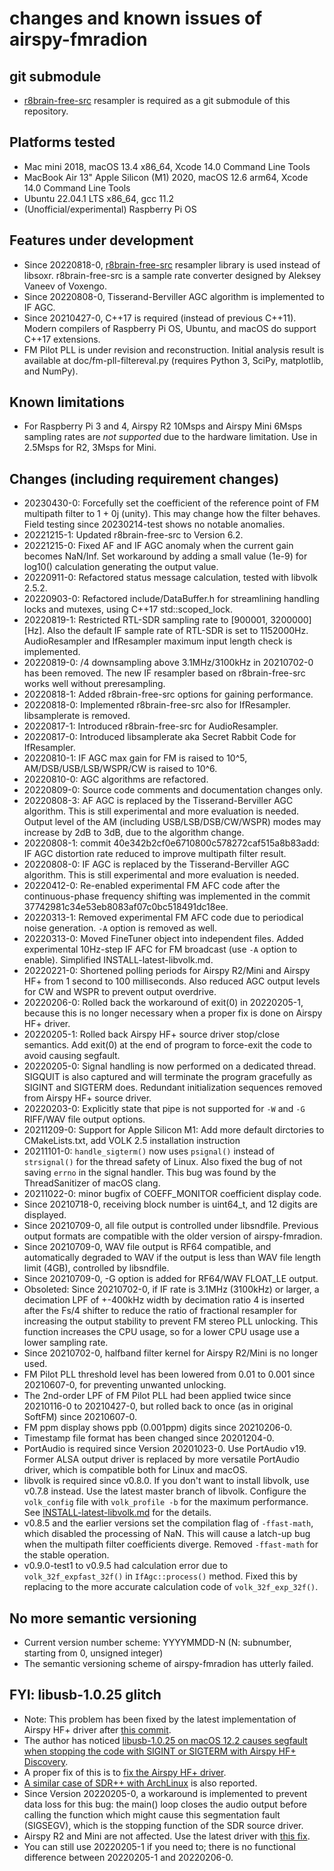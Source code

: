[//]: # (-*- coding: utf-8 -*-)

# changes and known issues of airspy-fmradion

## git submodule

* [r8brain-free-src](https://github.com/avaneev/r8brain-free-src) resampler is required as a git submodule of this repository.

## Platforms tested

* Mac mini 2018, macOS 13.4 x86\_64, Xcode 14.0 Command Line Tools
* MacBook Air 13" Apple Silicon (M1) 2020, macOS 12.6 arm64, Xcode 14.0 Command Line Tools
* Ubuntu 22.04.1 LTS x86\_64, gcc 11.2
* (Unofficial/experimental) Raspberry Pi OS

## Features under development

* Since 20220818-0, [r8brain-free-src](https://github.com/avaneev/r8brain-free-src) resampler library is used instead of libsoxr. r8brain-free-src is a sample rate converter designed by Aleksey Vaneev of Voxengo.
* Since 20220808-0, Tisserand-Berviller AGC algorithm is implemented to IF AGC.
* Since 20210427-0, C++17 is required (instead of previous C++11). Modern compilers of Raspberry Pi OS, Ubuntu, and macOS do support C++17 extensions.
* FM Pilot PLL is under revision and reconstruction. Initial analysis result is available at doc/fm-pll-filtereval.py (requires Python 3, SciPy, matplotlib, and NumPy).

## Known limitations

* For Raspberry Pi 3 and 4, Airspy R2 10Msps and Airspy Mini 6Msps sampling rates are *not supported* due to the hardware limitation. Use in 2.5Msps for R2, 3Msps for Mini.

## Changes (including requirement changes)

* 20230430-0: Forcefully set the coefficient of the reference point of FM multipath filter to 1 + 0j (unity). This may change how the filter behaves. Field testing since 20230214-test shows no notable anomalies.
* 20221215-1: Updated r8brain-free-src to Version 6.2.
* 20221215-0: Fixed AF and IF AGC anomaly when the current gain becomes NaN/Inf. Set workaround by adding a small value (1e-9) for log10() calculation generating the output value.
* 20220911-0: Refactored status message calculation, tested with libvolk 2.5.2.
* 20220903-0: Refactored include/DataBuffer.h for streamlining handling locks and mutexes, using C++17 std::scoped\_lock.
* 20220819-1: Restricted RTL-SDR sampling rate to [900001, 3200000] [Hz]. Also the default IF sample rate of RTL-SDR is set to 1152000Hz. AudioResampler and IfResampler maximum input length check is implemented.
* 20220819-0: /4 downsampling above 3.1MHz/3100kHz in 20210702-0 has been removed. The new IF resampler based on r8brain-free-src works well without preresampling.
* 20220818-1: Added r8brain-free-src options for gaining performance.
* 20220818-0: Implemented r8brain-free-src also for IfResampler. libsamplerate is removed.
* 20220817-1: Introduced r8brain-free-src for AudioResampler.
* 20220817-0: Introduced libsamplerate aka Secret Rabbit Code for IfResampler.
* 20220810-1: IF AGC max gain for FM is raised to 10^5, AM/DSB/USB/LSB/WSPR/CW is raised to 10^6.
* 20220810-0: AGC algorithms are refactored.
* 20220809-0: Source code comments and documentation changes only.
* 20220808-3: AF AGC is replaced by the Tisserand-Berviller AGC algorithm. This is still experimental and more evaluation is needed. Output level of the AM (including USB/LSB/DSB/CW/WSPR) modes may increase by 2dB to 3dB, due to the algorithm change.
* 20220808-1: commit 40e342b2cf0e6710800c578272caf515a8b83add: IF AGC distortion rate reduced to improve multipath filter result.
* 20220808-0: IF AGC is replaced by the Tisserand-Berviller AGC algorithm. This is still experimental and more evaluation is needed.
* 20220412-0: Re-enabled experimental FM AFC code after the continuous-phase frequency shifting was implemented in the commit 37742981c34e53eb8083af07c0bc518491dc18ee.
* 20220313-1: Removed experimental FM AFC code due to periodical noise generation. `-A` option is removed as well.
* 20220313-0: Moved FineTuner object into independent files. Added experimental 10Hz-step IF AFC for FM broadcast (use `-A` option to enable). Simplified INSTALL-latest-libvolk.md.
* 20220221-0: Shortened polling periods for Airspy R2/Mini and Airspy HF+ from 1 second to 100 milliseconds. Also reduced AGC output levels for CW and WSPR to prevent output overdrive.
* 20220206-0: Rolled back the workaround of exit(0) in 20220205-1, because this is no longer necessary when a proper fix is done on Airspy HF+ driver.
* 20220205-1: Rolled back Airspy HF+ source driver stop/close semantics. Add exit(0) at the end of program to force-exit the code to avoid causing segfault.
* 20220205-0: Signal handling is now performed on a dedicated thread. SIGQUIT is also captured and will terminate the program gracefully as SIGINT and SIGTERM does. Redundant initialization sequences removed from Airspy HF+ source driver.
* 20220203-0: Explicitly state that pipe is not supported for `-W` and `-G` RIFF/WAV file output options.
* 20211209-0: Support for Apple Silicon M1: Add more default dirctories to CMakeLists.txt, add VOLK 2.5 installation instruction
* 20211101-0: `handle_sigterm()` now uses `psignal()` instead of `strsignal()` for the thread safety of Linux. Also fixed the bug of not saving `errno` in the signal handler. This bug was found by the ThreadSanitizer of macOS clang.
* 20211022-0: minor bugfix of COEFF\_MONITOR coefficient display code.
* Since 20210718-0, receiving block number is uint64\_t, and 12 digits are displayed.
* Since 20210709-0, all file output is controlled under libsndfile. Previous output formats are compatible with the older version of airspy-fmradion.
* Since 20210709-0, WAV file output is RF64 compatible, and automatically degraded to WAV if the output is less than WAV file length limit (4GB), controlled by libsndfile.
* Since 20210709-0, -G option is added for RF64/WAV FLOAT\_LE output.
* Obsoleted: Since 20210702-0, if IF rate is 3.1MHz (3100kHz) or larger, a decimation LPF of +-400kHz width by decimation ratio 4 is inserted after the Fs/4 shifter to reduce the ratio of fractional resampler for increasing the output stability to prevent FM stereo PLL unlocking. This function increases the CPU usage, so for a lower CPU usage use a lower sampling rate.
* Since 20210702-0, halfband filter kernel for Airspy R2/Mini is no longer used.
* FM Pilot PLL threshold level has been lowered from 0.01 to 0.001 since 20210607-0, for preventing unwanted unlocking.
* The 2nd-order LPF of FM Pilot PLL had been applied twice since 20210116-0 to 20210427-0, but rolled back to once (as in original SoftFM) since 20210607-0.
* FM ppm display shows ppb (0.001ppm) digits since 20210206-0.
* Timestamp file format has been changed since 20201204-0.
* PortAudio is required since Version 20201023-0. Use PortAudio v19. Former ALSA output driver is replaced by more versatile PortAudio driver, which is compatible both for Linux and macOS.
* libvolk is required since v0.8.0. If you don't want to install libvolk, use v0.7.8 instead. Use the latest master branch of libvolk. Configure the `volk_config` file with `volk_profile -b` for the maximum performance. See [INSTALL-latest-libvolk.md](INSTALL-latest-libvolk.md) for the details.
* v0.8.5 and the earlier versions set the compilation flag of `-ffast-math`, which disabled the processing of NaN. This will cause a latch-up bug when the multipath filter coefficients diverge. Removed `-ffast-math` for the stable operation.
* v0.9.0-test1 to v0.9.5 had calculation error due to `volk_32f_expfast_32f()` in `IfAgc::process()` method. Fixed this by replacing to the more accurate calculation code of `volk_32f_exp_32f()`.

## No more semantic versioning

* Current version number scheme: YYYYMMDD-N (N: subnumber, starting from 0, unsigned integer)
* The semantic versioning scheme of airspy-fmradion has utterly failed.

## FYI: libusb-1.0.25 glitch

* Note: This problem has been fixed by the latest implementation of Airspy HF+ driver after [this commit](https://github.com/airspy/airspyhf/commit/3b823ad8fa729358e0729e6c1ca60ac5dfcd656e).
* The author has noticed [libusb-1.0.25 on macOS 12.2 causes segfault when stopping the code with SIGINT or SIGTERM with Airspy HF+ Discovery](https://github.com/jj1bdx/airspy-fmradion/issues/35). 
* A proper fix of this is to [fix the Airspy HF+ driver](https://github.com/airspy/airspyhf/pull/31).
* [A similar case of SDR++ with ArchLinux](https://github.com/libusb/libusb/issues/1059#issuecomment-1030638617) is also reported.
* Since Version 20220205-0, a workaround is implemented to prevent data loss for this bug: the main() loop closes the audio output before calling the function which might cause this segmentation fault (SIGSEGV), which is the stopping function of the SDR source driver. 
* Airspy R2 and Mini are not affected. Use the latest driver with [this fix](https://github.com/airspy/airspyone_host/commit/41c439f16818d931c4d0f8a620413ea5131c0bd6).
* You can still use 20220205-1 if you need to; there is no functional difference between 20220205-1 and 20220206-0.

